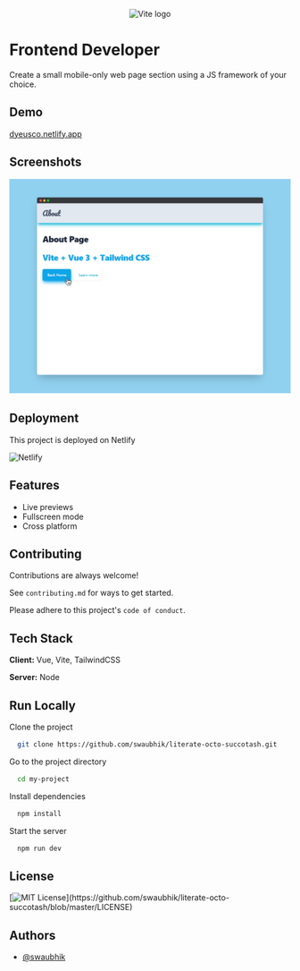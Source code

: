 <p align="center">
<img width="200" height="200" src="https://dyeus.co/_nuxt/img/3777181.svg" alt="Vite logo"></img>
</p>

# Frontend Developer

Create a small mobile-only web page section using a JS framework of your choice.


## Demo

[dyeusco.netlify.app](https://dyeusco.netlify.app/)


## Screenshots

![App Screenshot](./.github/screenshots/about.png)


## Deployment

This project is deployed on Netlify

![Netlify](https://img.shields.io/netlify/34fee7ce-beda-4f49-8f12-485c346860ec)

## Features

- Live previews
- Fullscreen mode
- Cross platform


## Contributing

Contributions are always welcome!

See `contributing.md` for ways to get started.

Please adhere to this project's `code of conduct`.


## Tech Stack

**Client:** Vue, Vite, TailwindCSS

**Server:** Node


## Run Locally

Clone the project

```bash
  git clone https://github.com/swaubhik/literate-octo-succotash.git
```

Go to the project directory

```bash
  cd my-project
```

Install dependencies

```bash
  npm install
```

Start the server

```bash
  npm run dev
```


## License

<!-- [MIT](https://choosealicense.com/licenses/mit/) -->

[![MIT License](https://img.shields.io/apm/l/atomic-design-ui.svg?)](https://github.com/swaubhik/literate-octo-succotash/blob/master/LICENSE)


## Authors

- [@swaubhik](https://www.github.com/swaubhik)

